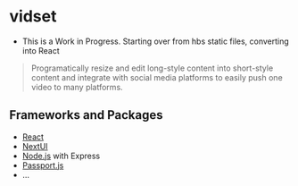 # vidset
- This is a Work in Progress. Starting over from hbs static files, converting into React
> Programatically resize and edit long-style content into short-style content and integrate with social media platforms to easily push one video to many platforms.

## Frameworks and Packages
 - [React](https://react.dev/)
 - [NextUI](https://nextui.org/)
 - [Node.js](https://nodejs.org/en) with Express
 - [Passport.js](https://www.passportjs.org/)
 - ...
